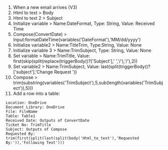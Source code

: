 1. When a new email arrives (V3)  
2. Html to text > Body  
3. Html to text 2 > Subject  
4. Initialize variable > Name:DateFormat, Type: String, Value: Received Time  
5. Compose(ConvertDate) > Input:formatDateTime(variables('DateFormat'),'MM/dd/yyyy')   
6. Initialize variable2 > Name:TitleTrim, Type:String, Value: None  
7. Initialize variable 3 > Name:TrimSubject, Type: String, Value: None  
8. Set variable > Name:TrimTitle, Value: first(skip(split(replace(triggerBody()?['Subject'],' ','/'),'/'),2))  
9. Set variable2 > Name:TrimSubject, Value: last(split(triggerBody()?['subject'],'Change Request '))   
10. Compose > trim(substring(variables('TrimSubject'),5,sub(length(variables('TrimSubject')),5)))   
11. Add a row into a table:  
```
Location: OneDrive  
Document Library: OneDrive  
File: FileName  
Table: Table1  
Received Date: Outputs of ConvertDate  
Ticket No: TrimTitle  
Subject: Outputs of Compose  
Requested By: trim(first(split(last(split(body('Html_to_text'),'Requested By:')),'Following Text')))    
```

